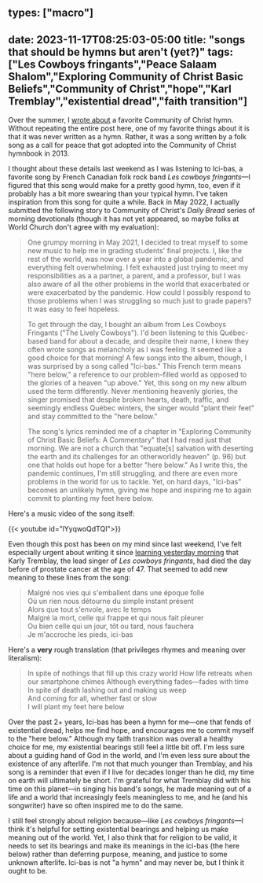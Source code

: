 
types: ["macro"]
---
date: 2023-11-17T08:25:03-05:00
title: "songs that should be hymns but aren't (yet?)"
tags: ["Les Cowboys fringants","Peace Salaam Shalom","Exploring Community of Christ Basic Beliefs","Community of Christ","hope","Karl Tremblay","existential dread","faith transition"]
---
Over the summer, I [wrote about](https://spencergreenhalgh.com/communities/a-favorite-community-of-christ-hymn/) a favorite Community of Christ hymn. Without repeating the entire post here, one of my favorite things about it is that it was never written as a hymn. Rather, it was a song written by a folk song as a call for peace that got adopted into the Community of Christ hymnbook in 2013.

I thought about these details last weekend as I was listening to Ici-bas, a favorite song by French Canadian folk rock band *Les cowboys fringants*—I figured that this song would make for a pretty good hymn, too, even if it probably has a bit more swearing than your typical hymn. I've taken inspiration from this song for quite a while. Back in May 2022, I actually submitted the following story to Community of Christ's *Daily Bread* series of morning devotionals (though it has not yet appeared, so maybe folks at World Church don't agree with my evaluation): 

> One grumpy morning in May 2021, I decided to treat myself to some new music to help me in grading students' final projects. I, like the rest of the world, was now over a year into a global pandemic, and everything felt overwhelming. I felt exhausted just trying to meet my responsibilities as a a partner, a parent, and a professor, but I was also aware of all the other problems in the world that exacerbated or were exacerbated by the pandemic. How could I possibly respond to those problems when I was struggling so much just to grade papers? It was easy to feel hopeless.
> 
> To get through the day, I bought an album from Les Cowboys Fringants ("The Lively Cowboys"). I'd been listening to this Québec-based band for about a decade, and despite their name, I knew they often wrote songs as melancholy as I was feeling. It seemed like a good choice for that morning! A few songs into the album, though, I was surprised by a song called "Ici-bas." This French term means "here below," a reference to our problem-filled world as opposed to the glories of a heaven "up above." Yet, this song on my new album used the term differently. Never mentioning heavenly glories, the singer promised that despite broken hearts, death, traffic, and seemingly endless Québec winters, the singer would "plant their feet" and stay committed to the "here below."
> 
> The song's lyrics reminded me of a chapter in "Exploring Community of Christ Basic Beliefs: A Commentary" that I had read just that morning. We are not a church that "equate[s] salvation with deserting the earth and its challenges for an otherworldly heaven" (p. 96) but one that holds out hope for a better "here below." As I write this, the pandemic continues, I'm still struggling, and there are even more problems in the world for us to tackle. Yet, on hard days, "Ici-bas" becomes an unlikely hymn, giving me hope and inspiring me to again commit to planting my feet here below.

Here's a music video of the song itself: 

{{< youtube id="lYyqwoQdTQI">}}

Even though this post has been on my mind since last weekend, I've felt especially urgent about writing it since [learning yesterday morning](https://spencergreenhalgh.com/myself/2023-11-16-quelle-tristesse/) that Karly Tremblay, the lead singer of *Les cowboys fringants*, had died the day before of prostate cancer at the age of 47. That seemed to add new meaning to these lines from the song: 

> Malgré nos vies qui s'emballent dans une époque folle  
> Où un rien nous détourne du simple instant présent  
> Alors que tout s'envole, avec le temps  
> Malgré la mort, celle qui frappe et qui nous fait pleurer  
> Ou bien celle qui un jour, tôt ou tard, nous fauchera  
> Je m'accroche les pieds, ici-bas

Here's a **very** rough translation (that privileges rhymes and meaning over literalism):

> In spite of nothings that fill up this crazy world
> How life retreats when our smartphone chimes
> Although everything fades—fades with time
> In spite of death lashing out and making us weep  
> And coming for all, whether fast or slow  
> I will plant my feet here below

Over the past 2+ years, Ici-bas has been a hymn for me—one that fends of existential dread, helps me find hope, and encourages me to commit myself to the "here below." Although my faith transition was overall a healthy choice for me, my existential bearings still feel a little bit off. I'm less sure about a guiding hand of God in the world, and I'm even less sure about the existence of any afterlife. I'm not that much younger than Tremblay, and his song is a reminder that even if I live for decades longer than he did, my time on earth will ultimately be short. I'm grateful for what Tremblay did with his time on this planet—in singing his band's songs, he made meaning out of a life and a world that increasingly feels meaningless to me, and he (and his songwriter) have so often inspired me to do the same.

I still feel strongly about religion because—like *Les cowboys fringants*—I think it's helpful for setting existential bearings and helping us make meaning out of the world. Yet, I also think that for religion to be valid, it needs to set its bearings and make its meanings in the ici-bas (the here below) rather than deferring purpose, meaning, and justice to some unknown afterlife. Ici-bas is not "a hymn" and may never be, but I think it ought to be.
